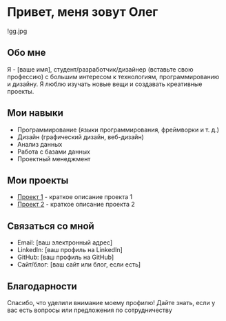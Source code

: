 # Привет, меня зовут Олег

!gg.jpg

## Обо мне
Я - [ваше имя], студент/разработчик/дизайнер (вставьте свою профессию) с большим интересом к технологиям, программированию и дизайну. Я люблю изучать новые вещи и создавать креативные проекты.

## Мои навыки
- Программирование (языки программирования, фреймворки и т. д.)
- Дизайн (графический дизайн, веб-дизайн)
- Анализ данных
- Работа с базами данных
- Проектный менеджмент

## Мои проекты
- [Проект 1](ссылка_на_проект_1) - краткое описание проекта 1
- [Проект 2](ссылка_на_проект_2) - краткое описание проекта 2

## Связаться со мной
- Email: [ваш электронный адрес]
- LinkedIn: [ваш профиль на LinkedIn]
- GitHub: [ваш профиль на GitHub]
- Сайт/блог: [ваш сайт или блог, если есть]

## Благодарности
Спасибо, что уделили внимание моему профилю! Дайте знать, если у вас есть вопросы или предложения по сотрудничеству
